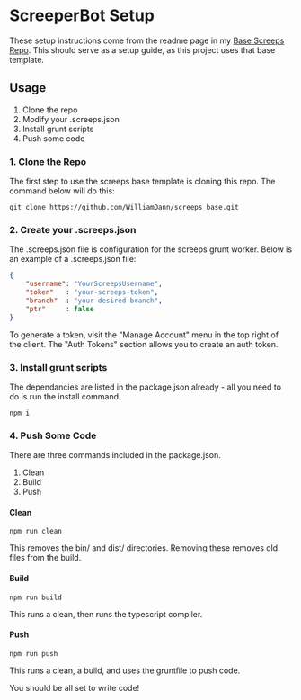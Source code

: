 # ScreeperBot Setup

These setup instructions come from the readme page in my [Base Screeps Repo](https://github.com/WilliamDann/screeps_base). This should serve as a setup guide, as this project uses that base template.

## Usage
1. Clone the repo
2. Modify your .screeps.json
3. Install grunt scripts
4. Push some code

### 1. Clone the Repo
The first step to use the screeps base template is cloning this repo. The command below will do this:

```
git clone https://github.com/WilliamDann/screeps_base.git
```

### 2. Create your .screeps.json

The .screeps.json file is configuration for the screeps grunt worker. Below is an example of a .screeps.json file:

```json
{
    "username": "YourScreepsUsername",
    "token"   : "your-screeps-token",
    "branch"  : "your-desired-branch",
    "ptr"     : false
}
```

To generate a token, visit the "Manage Account" menu in the top right of the client. The "Auth Tokens" section allows you to create an auth token.

### 3. Install grunt scripts
The dependancies are listed in the package.json already - all you need to do is run the install command.
```
npm i
```

### 4. Push Some Code

There are three commands included in the package.json.
1. Clean
2. Build
3. Push

#### Clean
```
npm run clean
```
This removes the bin/ and dist/ directories. Removing these removes old files from the build.

#### Build
```
npm run build
```
This runs a clean, then runs the typescript compiler.

#### Push
```
npm run push
```

This runs a clean, a build, and uses the gruntfile to push code.

You should be all set to write code! 